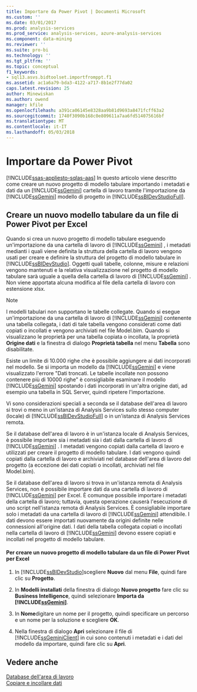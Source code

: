 ```yaml
---
title: Importare da Power Pivot | Documenti Microsoft
ms.custom: ''
ms.date: 03/01/2017
ms.prod: analysis-services
ms.prod_service: analysis-services, azure-analysis-services
ms.component: data-mining
ms.reviewer: ''
ms.suite: pro-bi
ms.technology: ''
ms.tgt_pltfrm: ''
ms.topic: conceptual
f1_keywords:
- sql13.asvs.bidtoolset.importfromppt.f1
ms.assetid: ac1a6a79-bda3-4122-a717-8b1e2f77da02
caps.latest.revision: 25
author: Minewiskan
ms.author: owend
manager: kfile
ms.openlocfilehash: a391ca06145e8328aa9b81d9693a8471fcff63a2
ms.sourcegitcommit: 1740f3090b168c0e809611a7aa6fd514075616bf
ms.translationtype: MT
ms.contentlocale: it-IT
ms.lasthandoff: 05/03/2018
---
```

# <a name="import-from-power-pivot"></a>Importare da Power Pivot 
[!INCLUDE[ssas-appliesto-sqlas-aas](../../includes/ssas-appliesto-sqlas-aas.md)]
  In questo articolo viene descritto come creare un nuovo progetto di modello tabulare importando i metadati e dati da un [!INCLUDE[ssGemini](../../includes/ssgemini-md.md)] cartella di lavoro tramite l'importazione da [!INCLUDE[ssGemini](../../includes/ssgemini-md.md)] modello di progetto in [!INCLUDE[ssBIDevStudioFull](../../includes/ssbidevstudiofull-md.md)].  
  
## <a name="create-a-new-tabular-model-from-a-power-pivot-for-excel-file"></a>Creare un nuovo modello tabulare da un file di Power Pivot per Excel  
 Quando si crea un nuovo progetto di modello tabulare eseguendo un'importazione da una cartella di lavoro di [!INCLUDE[ssGemini](../../includes/ssgemini-md.md)] , i metadati medianti i quali viene definita la struttura della cartella di lavoro vengono usati per creare e definire la struttura del progetto di modello tabulare in [!INCLUDE[ssBIDevStudio](../../includes/ssbidevstudio-md.md)]. Oggetti quali tabelle, colonne, misure e relazioni vengono mantenuti e la relativa visualizzazione nel progetto di modello tabulare sarà uguale a quella della cartella di lavoro di [!INCLUDE[ssGemini](../../includes/ssgemini-md.md)] . Non viene apportata alcuna modifica al file della cartella di lavoro con estensione xlsx.  
  
> [!NOTE]  
>  I modelli tabulari non supportano le tabelle collegate. Quando si esegue un'importazione da una cartella di lavoro di [!INCLUDE[ssGemini](../../includes/ssgemini-md.md)] contenente una tabella collegata, i dati di tale tabella vengono considerati come dati copiati o incollati e vengono archiviati nel file Model.bim. Quando si visualizzano le proprietà per una tabella copiata o incollata, la proprietà **Origine dati** e la finestra di dialogo **Proprietà tabella** nel menu **Tabella** sono disabilitate.  
>   
>  Esiste un limite di 10.000 righe che è possibile aggiungere ai dati incorporati nel modello. Se si importa un modello da [!INCLUDE[ssGemini](../../includes/ssgemini-md.md)] e viene visualizzato l'errore "Dati troncati. Le tabelle incollate non possono contenere più di 10000 righe" è consigliabile esaminare il modello [!INCLUDE[ssGemini](../../includes/ssgemini-md.md)] spostando i dati incorporati in un'altra origine dati, ad esempio una tabella in SQL Server, quindi ripetere l'importazione.  
  
 Vi sono considerazioni speciali a seconda se il database dell'area di lavoro si trovi o meno in un'istanza di Analysis Services sullo stesso computer (locale) di [!INCLUDE[ssBIDevStudioFull](../../includes/ssbidevstudiofull-md.md)] o in un'istanza di Analysis Services remota.  
  
 Se il database dell'area di lavoro è in un'istanza locale di Analysis Services, è possibile importare sia i metadati sia i dati dalla cartella di lavoro di [!INCLUDE[ssGemini](../../includes/ssgemini-md.md)] . I metadati vengono copiati dalla cartella di lavoro e utilizzati per creare il progetto di modello tabulare. I dati vengono quindi copiati dalla cartella di lavoro e archiviati nel database dell'area di lavoro del progetto (a eccezione dei dati copiati o incollati, archiviati nel file Model.bim).  
  
 Se il database dell'area di lavoro si trova in un'istanza remota di Analysis Services, non è possibile importare dati da una cartella di lavoro di [!INCLUDE[ssGemini](../../includes/ssgemini-md.md)] per Excel. È comunque possibile importare i metadati della cartella di lavoro; tuttavia, questa operazione causerà l'esecuzione di uno script nell'istanza remota di Analysis Services. È consigliabile importare solo i metadati da una cartella di lavoro di [!INCLUDE[ssGemini](../../includes/ssgemini-md.md)] attendibile. I dati devono essere importati nuovamente da origini definite nelle connessioni all'origine dati. I dati della tabella collegata copiati o incollati nella cartella di lavoro di [!INCLUDE[ssGemini](../../includes/ssgemini-md.md)] devono essere copiati e incollati nel progetto di modello tabulare.  
  
#### <a name="to-create-a-new-tabular-model-project-from-a-power-pivot-for-excel-file"></a>Per creare un nuovo progetto di modello tabulare da un file di Power Pivot per Excel  
  
1.  In [!INCLUDE[ssBIDevStudio](../../includes/ssbidevstudio-md.md)]scegliere **Nuovo** dal menu **File**, quindi fare clic su **Progetto**.  
  
2.  In **Modelli installati** della finestra di dialogo **Nuovo progetto** fare clic su **Business Intelligence**, quindi selezionare **Importa da [!INCLUDE[ssGemini](../../includes/ssgemini-md.md)]**.  
  
3.  In  **Nome**digitare un nome per il progetto, quindi specificare un percorso e un nome per la soluzione e scegliere **OK**.  
  
4.  Nella finestra di dialogo **Apri** selezionare il file di [!INCLUDE[ssGeminiClient](../../includes/ssgeminiclient-md.md)] in cui sono contenuti i metadati e i dati del modello da importare, quindi fare clic su **Apri**.  
  
## <a name="see-also"></a>Vedere anche  
 [Database dell'area di lavoro](../../analysis-services/tabular-models/workspace-database-ssas-tabular.md)   
 [Copiare e incollare dati](../../analysis-services/tabular-models/ssas-import-data-copy-and-paste-data.md)  
  
  

